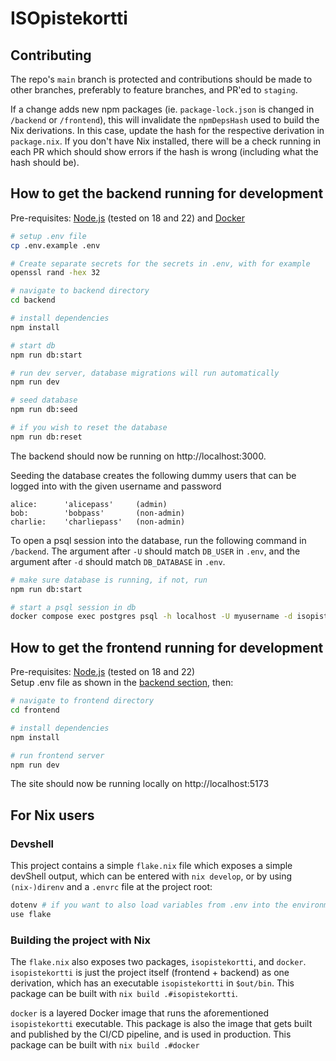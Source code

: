 # ISOpistekortti

## Contributing
The repo's `main` branch is protected and contributions should be made to
other branches, preferably to feature branches, and PR'ed to `staging`.

If a change adds new npm packages (ie. `package-lock.json` is changed in `/backend` 
or `/frontend`), this will invalidate the `npmDepsHash` used to build the Nix derivations.
In this case, update the hash for the respective derivation in `package.nix`.
If you don't have Nix installed, there will be a check running in each PR which should
show errors if the hash is wrong (including what the hash should be).


## How to get the backend running for development
Pre-requisites: [Node.js](https://nodejs.org/en/download) (tested on 18 and 22) and [Docker](https://docs.docker.com/get-started/get-docker/)

```bash
# setup .env file
cp .env.example .env

# Create separate secrets for the secrets in .env, with for example
openssl rand -hex 32

# navigate to backend directory
cd backend

# install dependencies
npm install

# start db
npm run db:start

# run dev server, database migrations will run automatically
npm run dev

# seed database
npm run db:seed

# if you wish to reset the database
npm run db:reset
```
The backend should now be running on http://localhost:3000.

Seeding the database creates the following dummy users that can be logged into with the given username and password
```
alice:      'alicepass'     (admin)
bob:        'bobpass'       (non-admin)
charlie:    'charliepass'   (non-admin)
```

To open a psql session into the database, run the following command in `/backend`.
The argument after `-U` should match `DB_USER` in `.env`, and the argument after `-d`
should match `DB_DATABASE` in `.env`.
```bash
# make sure database is running, if not, run
npm run db:start

# start a psql session in db
docker compose exec postgres psql -h localhost -U myusername -d isopistekortti
```

## How to get the frontend running for development
Pre-requisites: [Node.js](https://nodejs.org/en/download) (tested on 18 and 22)  
Setup .env file as shown in the [backend section](#how-to-get-the-backend-running-for-development), then:
```bash
# navigate to frontend directory
cd frontend

# install dependencies
npm install

# run frontend server
npm run dev
```

The site should now be running locally on http://localhost:5173


## For Nix users

### Devshell
This project contains a simple `flake.nix` file which exposes a simple devShell output,
which can be entered with `nix develop`, or by using `(nix-)direnv` and a `.envrc` file
at the project root:
```bash
dotenv # if you want to also load variables from .env into the environment
use flake
```

### Building the project with Nix
The `flake.nix` also exposes two packages, `isopistekortti`, and `docker`.
`isopistekortti` is just the project itself (frontend + backend) as one derivation,
which has an executable `isopistekortti` in `$out/bin`. This package can be built with
`nix build .#isopistekortti`.

`docker` is a layered Docker image that runs the aforementioned `isopistekortti`
executable. This package is also the image that gets built and published by the CI/CD
pipeline, and is used in production. This package can be built with `nix build .#docker`
